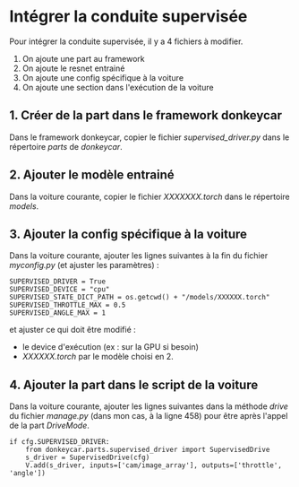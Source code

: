 # Intégrer la conduite supervisée

Pour intégrer la conduite supervisée, il y a 4 fichiers à modifier.

1. On ajoute une part au framework
2. On ajoute le resnet entrainé
3. On ajoute une config spécifique à la voiture
4. On ajoute une section dans l'exécution de la voiture


## 1. Créer de la part dans le framework donkeycar
Dans le framework donkeycar, copier le fichier *supervised_driver.py* dans le répertoire *parts* de *donkeycar*.

## 2. Ajouter le modèle entrainé
Dans la voiture courante, copier le fichier *XXXXXXX.torch* dans le répertoire *models*.

## 3. Ajouter la config spécifique à la voiture
Dans la voiture courante, ajouter les lignes suivantes à la fin du fichier *myconfig.py* (et ajuster les paramètres) :

	SUPERVISED_DRIVER = True
	SUPERVISED_DEVICE = "cpu"
	SUPERVISED_STATE_DICT_PATH = os.getcwd() + "/models/XXXXXX.torch"
	SUPERVISED_THROTTLE_MAX = 0.5
	SUPERVISED_ANGLE_MAX = 1

et ajuster ce qui doit être modifié :

- le device d'exécution (ex : sur la GPU si besoin)
- *XXXXXX.torch* par le modèle choisi en 2.

## 4. Ajouter la part dans le script de la voiture

Dans la voiture courante, ajouter les lignes suivantes dans la méthode *drive* du fichier *manage.py* (dans mon cas, à la ligne 458) pour être après l'appel de la part *DriveMode*.

	if cfg.SUPERVISED_DRIVER:
        from donkeycar.parts.supervised_driver import SupervisedDrive
        s_driver = SupervisedDrive(cfg)
        V.add(s_driver, inputs=['cam/image_array'], outputs=['throttle', 'angle'])
